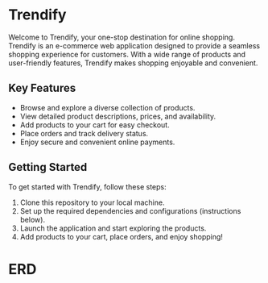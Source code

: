# Trendify

Welcome to Trendify, your one-stop destination for online shopping. Trendify is an e-commerce web application designed to provide a seamless shopping experience for customers. With a wide range of products and user-friendly features, Trendify makes shopping enjoyable and convenient.

## Key Features

- Browse and explore a diverse collection of products.
- View detailed product descriptions, prices, and availability.
- Add products to your cart for easy checkout.
- Place orders and track delivery status.
- Enjoy secure and convenient online payments.

## Getting Started

To get started with Trendify, follow these steps:

1. Clone this repository to your local machine.
2. Set up the required dependencies and configurations (instructions below).
3. Launch the application and start exploring the products.
4. Add products to your cart, place orders, and enjoy shopping!

# ERD
![]()
